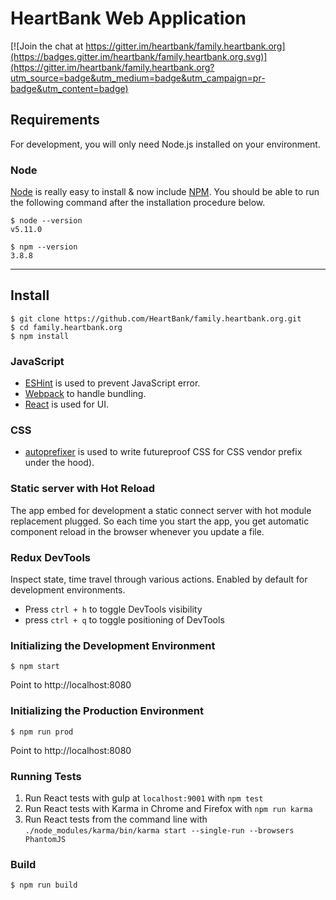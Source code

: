 # HeartBank Web Application

[![Join the chat at https://gitter.im/heartbank/family.heartbank.org](https://badges.gitter.im/heartbank/family.heartbank.org.svg)](https://gitter.im/heartbank/family.heartbank.org?utm_source=badge&utm_medium=badge&utm_campaign=pr-badge&utm_content=badge)

## Requirements

For development, you will only need Node.js installed on your environment.

### Node

[Node](http://nodejs.org/) is really easy to install & now include [NPM](https://npmjs.org/).
You should be able to run the following command after the installation procedure
below.

    $ node --version
    v5.11.0

    $ npm --version
    3.8.8

---

## Install

    $ git clone https://github.com/HeartBank/family.heartbank.org.git
    $ cd family.heartbank.org
    $ npm install

### JavaScript

- [ESHint](http://eslint.org) is used to prevent JavaScript error.
- [Webpack](https://webpack.github.io) to handle bundling.
- [React](http://facebook.github.io/react) is used for UI.

### CSS

- [autoprefixer](https://github.com/postcss/autoprefixer) is used to write futureproof CSS for CSS vendor prefix under the hood).

### Static server with Hot Reload

The app embed for development a static connect server with hot module replacement plugged.
So each time you start the app, you get automatic component reload in the browser whenever you update a file.

### Redux DevTools
Inspect state, time travel through various actions. Enabled by default for development environments.
- Press `ctrl + h` to toggle DevTools visibility
- press `ctrl + q` to toggle positioning of DevTools

### Initializing the Development Environment
    $ npm start
Point to http://localhost:8080

### Initializing the Production Environment
    $ npm run prod
Point to http://localhost:8080

### Running Tests
1. Run React tests with gulp at `localhost:9001` with `npm test`
1. Run React tests with Karma in Chrome and Firefox with `npm run karma`
1. Run React tests from the command line with `./node_modules/karma/bin/karma start --single-run --browsers PhantomJS`

### Build
    $ npm run build
